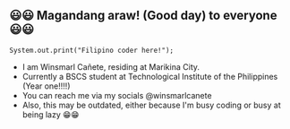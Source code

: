 ## 😃😃 Magandang araw! (Good day) to everyone 😃😃

    System.out.print("Filipino coder here!");
   
   - I am Winsmarl Cañete, residing at Marikina City.
   - Currently a BSCS student at Technological Institute of the Philippines (Year one!!!!)
   - You can reach me via my socials @winsmarlcanete
   - Also, this may be outdated, either because I'm busy coding or busy at being lazy 😁😁
